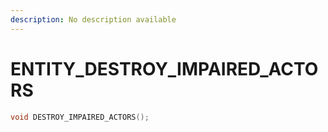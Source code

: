 ```yaml
---
description: No description available 
---
```


# ENTITY\_DESTROY_IMPAIRED_ACTORS

```cpp
void DESTROY_IMPAIRED_ACTORS();
```